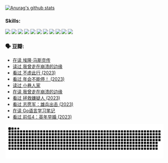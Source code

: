 
[![Anurag's github stats](https://github-readme-stats.vercel.app/api?username=w940853815)](https://github.com/anuraghazra/github-readme-stats)

### Skills:

<code><img height="32" src="https://cdn.jsdelivr.net/npm/simple-icons@v5/icons/python.svg"></code>
<code><img height="32" src="https://cdn.jsdelivr.net/npm/simple-icons@v5/icons/javascript.svg"></code>
<code><img height="32" src="https://cdn.jsdelivr.net/npm/simple-icons@v5/icons/django.svg"></code>
<code><img height="32" src="https://cdn.jsdelivr.net/npm/simple-icons@v5/icons/flask.svg"></code>
<code><img height="32" src="https://cdn.jsdelivr.net/npm/simple-icons@v5/icons/vuetify.svg"></code>
<code><img height="32" src="https://cdn.jsdelivr.net/npm/simple-icons@v5/icons/git.svg"></code>
<code><img height="32" src="https://cdn.jsdelivr.net/npm/simple-icons@v5/icons/docker.svg"></code>
<code><img height="32" src="https://cdn.jsdelivr.net/npm/simple-icons@v5/icons/postgresql.svg"></code>
<code><img height="32" src="https://cdn.jsdelivr.net/npm/simple-icons@v5/icons/elasticsearch.svg"></code>
<code><img height="32" src="https://cdn.jsdelivr.net/npm/simple-icons@v5/icons/macos.svg"></code>
<code><img height="32" src="https://cdn.jsdelivr.net/npm/simple-icons@v5/icons/linux.svg"></code>

### 🗣 豆瓣:

<!-- DOUBAN-ACTIVITIES:START -->
- [在读 埃隆·马斯克传](https://www.douban.com/people/136069238/status/4500417190/?_i=05947414)
- [读过 我曾走在崩溃的边缘](https://www.douban.com/people/136069238/status/4500416754/?_i=05947414)
- [看过 不虚此行‎ (2023)](https://www.douban.com/people/136069238/status/4499973052/?_i=05947414)
- [看过 年会不能停！‎ (2023)](https://www.douban.com/people/136069238/status/4498582002/?_i=05947414)
- [读过 小巷人家](https://www.douban.com/people/136069238/status/4489290935/?_i=05947414)
- [在读 我曾走在崩溃的边缘](https://www.douban.com/people/136069238/status/4489290559/?_i=05947414)
- [看过 拯救嫌疑人‎ (2023)](https://www.douban.com/people/136069238/status/4477421513/?_i=05947414)
- [看过 志愿军：雄兵出击‎ (2023)](https://www.douban.com/people/136069238/status/4465247367/?_i=05947414)
- [在读 Go语言学习笔记](https://www.douban.com/people/136069238/status/4459852901/?_i=05947414)
- [看过 前任4：英年早婚‎ (2023)](https://www.douban.com/people/136069238/status/4458320768/?_i=05947414)
<!-- DOUBAN-ACTIVITIES:END -->


![Snake animation](https://raw.githubusercontent.com/w940853815/w940853815/output/github-contribution-grid-snake.svg)

<!--
**w940853815/w940853815** is a ✨ _special_ ✨ repository because its `README.md` (this file) appears on your GitHub profile.

Here are some ideas to get you started:

- 🔭 I’m currently working on ...
- 🌱 I’m currently learning ...
- 👯 I’m looking to collaborate on ...
- 🤔 I’m looking for help with ...
- 💬 Ask me about ...
- 📫 How to reach me: ...
- 😄 Pronouns: ...
- ⚡ Fun fact: ...
-->
